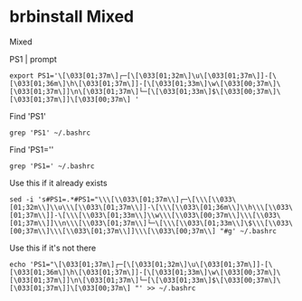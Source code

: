 # brbinstall Mixed
Mixed  

PS1 | prompt  
```
export PS1='\[\033[01;37m\]┌─[\[\033[01;32m\]\u\[\033[01;37m\]]-[\[\033[01;36m\]\h\[\033[01;37m\]]-[\[\033[01;33m\]\w\[\033[00;37m\]\[\033[01;37m\]]\n\[\033[01;37m\]└─[\[\033[01;33m\]$\[\033[00;37m\]\[\033[01;37m\]]\[\033[00;37m\] '
```
Find 'PS1'
```
grep 'PS1' ~/.bashrc
```
Find 'PS1=''
```
grep 'PS1=' ~/.bashrc
```
Use this if it already exists
```
sed -i 's#PS1=.*#PS1="\\\[\\033\[01;37m\\]┌─\[\\\[\\033\[01;32m\\]\\u\\\[\\033\[01;37m\\]]-\[\\\[\\033\[01;36m\\]\\h\\\[\\033\[01;37m\\]]-\[\\\[\\033\[01;33m\\]\\w\\\[\\033\[00;37m\\]\\\[\\033\[01;37m\\]]\\n\\\[\\033\[01;37m\\]└─\[\\\[\\033\[01;33m\\]\$\\\[\\033\[00;37m\\]\\\[\\033\[01;37m\\]]\\\[\\033\[00;37m\\] "#g' ~/.bashrc
```
Use this if it's not there
```
echo 'PS1="\[\033[01;37m\]┌─[\[\033[01;32m\]\u\[\033[01;37m\]]-[\[\033[01;36m\]\h\[\033[01;37m\]]-[\[\033[01;33m\]\w\[\033[00;37m\]\[\033[01;37m\]]\n\[\033[01;37m\]└─[\[\033[01;33m\]$\[\033[00;37m\]\[\033[01;37m\]]\[\033[00;37m\] "' >> ~/.bashrc
```
